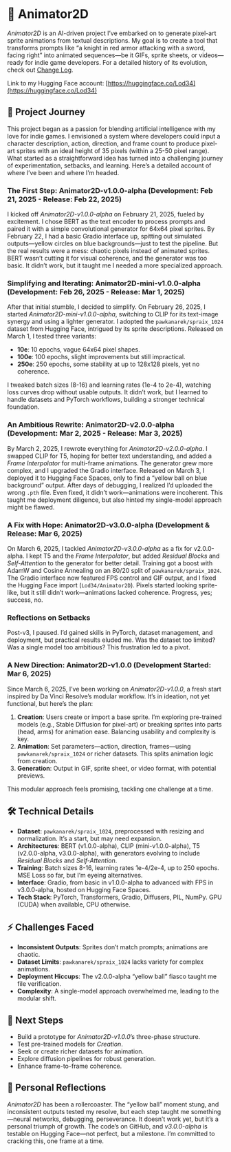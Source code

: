 # 🎨 Animator2D

*Animator2D* is an AI-driven project I’ve embarked on to generate pixel-art sprite animations from textual descriptions. My goal is to create a tool that transforms prompts like “a knight in red armor attacking with a sword, facing right” into animated sequences—be it GIFs, sprite sheets, or videos—ready for indie game developers. For a detailed history of its evolution, check out [Change Log](changelog.md).

Link to my Hugging Face account: [https://huggingface.co/Lod34](https://huggingface.co/Lod34)

## 🌟 Project Journey

This project began as a passion for blending artificial intelligence with my love for indie games. I envisioned a system where developers could input a character description, action, direction, and frame count to produce pixel-art sprites with an ideal height of 35 pixels (within a 25-50 pixel range). What started as a straightforward idea has turned into a challenging journey of experimentation, setbacks, and learning. Here’s a detailed account of where I’ve been and where I’m headed.

### The First Step: Animator2D-v1.0.0-alpha (Development: Feb 21, 2025 - Release: Feb 22, 2025)
I kicked off *Animator2D-v1.0.0-alpha* on February 21, 2025, fueled by excitement. I chose BERT as the text encoder to process prompts and paired it with a simple convolutional generator for 64x64 pixel sprites. By February 22, I had a basic Gradio interface up, spitting out simulated outputs—yellow circles on blue backgrounds—just to test the pipeline. But the real results were a mess: chaotic pixels instead of animated sprites. BERT wasn’t cutting it for visual coherence, and the generator was too basic. It didn’t work, but it taught me I needed a more specialized approach.

### Simplifying and Iterating: Animator2D-mini-v1.0.0-alpha (Development: Feb 26, 2025 - Release: Mar 1, 2025)
After that initial stumble, I decided to simplify. On February 26, 2025, I started *Animator2D-mini-v1.0.0-alpha*, switching to CLIP for its text-image synergy and using a lighter generator. I adopted the `pawkanarek/spraix_1024` dataset from Hugging Face, intrigued by its sprite descriptions. Released on March 1, I tested three variants:
- **10e**: 10 epochs, vague 64x64 pixel shapes.
- **100e**: 100 epochs, slight improvements but still impractical.
- **250e**: 250 epochs, some stability at up to 128x128 pixels, yet no coherence.

I tweaked batch sizes (8-16) and learning rates (1e-4 to 2e-4), watching loss curves drop without usable outputs. It didn’t work, but I learned to handle datasets and PyTorch workflows, building a stronger technical foundation.

### An Ambitious Rewrite: Animator2D-v2.0.0-alpha (Development: Mar 2, 2025 - Release: Mar 3, 2025)
By March 2, 2025, I rewrote everything for *Animator2D-v2.0.0-alpha*. I swapped CLIP for T5, hoping for better text understanding, and added a *Frame Interpolator* for multi-frame animations. The generator grew more complex, and I upgraded the Gradio interface. Released on March 3, I deployed it to Hugging Face Spaces, only to find a “yellow ball on blue background” output. After days of debugging, I realized I’d uploaded the wrong `.pth` file. Even fixed, it didn’t work—animations were incoherent. This taught me deployment diligence, but also hinted my single-model approach might be flawed.

### A Fix with Hope: Animator2D-v3.0.0-alpha (Development & Release: Mar 6, 2025)
On March 6, 2025, I tackled *Animator2D-v3.0.0-alpha* as a fix for v2.0.0-alpha. I kept T5 and the *Frame Interpolator*, but added *Residual Blocks* and *Self-Attention* to the generator for better detail. Training got a boost with AdamW and Cosine Annealing on an 80/20 split of `pawkanarek/spraix_1024`. The Gradio interface now featured FPS control and GIF output, and I fixed the Hugging Face import (`Lod34/Animator2D`). Pixels started looking sprite-like, but it still didn’t work—animations lacked coherence. Progress, yes; success, no.

### Reflections on Setbacks
Post-v3, I paused. I’d gained skills in PyTorch, dataset management, and deployment, but practical results eluded me. Was the dataset too limited? Was a single model too ambitious? This frustration led to a pivot.

### A New Direction: Animator2D-v1.0.0 (Development Started: Mar 6, 2025)
Since March 6, 2025, I’ve been working on *Animator2D-v1.0.0*, a fresh start inspired by Da Vinci Resolve’s modular workflow. It’s in ideation, not yet functional, but here’s the plan:
1. **Creation**: Users create or import a base sprite. I’m exploring pre-trained models (e.g., Stable Diffusion for pixel-art) or breaking sprites into parts (head, arms) for animation ease. Balancing usability and complexity is key.
2. **Animation**: Set parameters—action, direction, frames—using `pawkanarek/spraix_1024` or richer datasets. This splits animation logic from creation.
3. **Generation**: Output in GIF, sprite sheet, or video format, with potential previews.

This modular approach feels promising, tackling one challenge at a time.

## 🛠️ Technical Details
- **Dataset**: `pawkanarek/spraix_1024`, preprocessed with resizing and normalization. It’s a start, but may need expansion.
- **Architectures**: BERT (v1.0.0-alpha), CLIP (mini-v1.0.0-alpha), T5 (v2.0.0-alpha, v3.0.0-alpha), with generators evolving to include *Residual Blocks* and *Self-Attention*.
- **Training**: Batch sizes 8-16, learning rates 1e-4/2e-4, up to 250 epochs. MSE Loss so far, but I’m eyeing alternatives.
- **Interface**: Gradio, from basic in v1.0.0-alpha to advanced with FPS in v3.0.0-alpha, hosted on Hugging Face Spaces.
- **Tech Stack**: PyTorch, Transformers, Gradio, Diffusers, PIL, NumPy. GPU (CUDA) when available, CPU otherwise.

## ⚡ Challenges Faced
- **Inconsistent Outputs**: Sprites don’t match prompts; animations are chaotic.
- **Dataset Limits**: `pawkanarek/spraix_1024` lacks variety for complex animations.
- **Deployment Hiccups**: The v2.0.0-alpha “yellow ball” fiasco taught me file verification.
- **Complexity**: A single-model approach overwhelmed me, leading to the modular shift.

## 🚀 Next Steps
- Build a prototype for *Animator2D-v1.0.0*’s three-phase structure.
- Test pre-trained models for *Creation*.
- Seek or create richer datasets for animation.
- Explore diffusion pipelines for robust generation.
- Enhance frame-to-frame coherence.

## 💭 Personal Reflections
*Animator2D* has been a rollercoaster. The “yellow ball” moment stung, and inconsistent outputs tested my resolve, but each step taught me something—neural networks, debugging, perseverance. It doesn’t work yet, but it’s a personal triumph of growth. The code’s on GitHub, and *v3.0.0-alpha* is testable on Hugging Face—not perfect, but a milestone. I’m committed to cracking this, one frame at a time.
